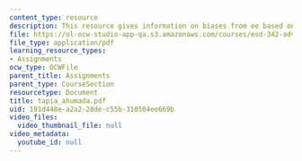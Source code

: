 ```yaml
---
content_type: resource
description: This resource gives information on biases from ee based on practice.
file: https://ol-ocw-studio-app-qa.s3.amazonaws.com/courses/esd-342-advanced-system-architecture-spring-2006/191d448ea2a228dec55b310504ee669b_tapia_ahumada.pdf
file_type: application/pdf
learning_resource_types:
- Assignments
ocw_type: OCWFile
parent_title: Assignments
parent_type: CourseSection
resourcetype: Document
title: tapia_ahumada.pdf
uid: 191d448e-a2a2-28de-c55b-310504ee669b
video_files:
  video_thumbnail_file: null
video_metadata:
  youtube_id: null
---
```

